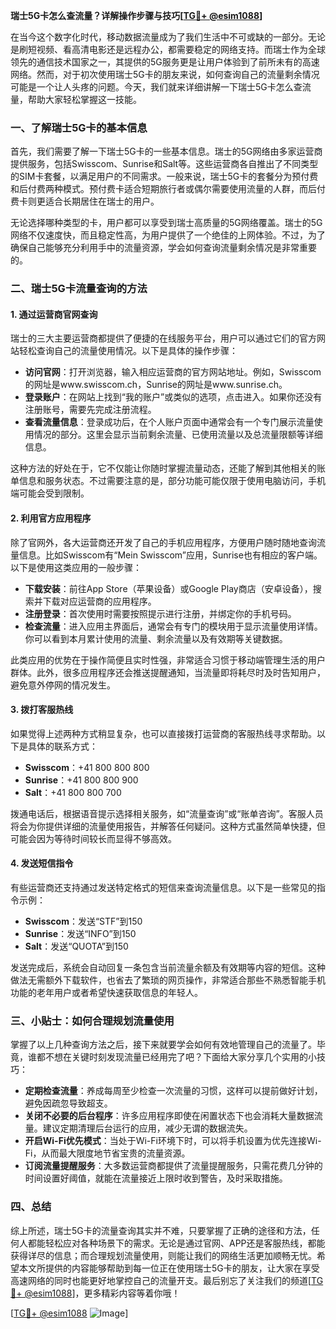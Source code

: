 **瑞士5G卡怎么查流量？详解操作步骤与技巧[[TG💪+ @esim1088](https://t.me/s/esim1088)]**

在当今这个数字化时代，移动数据流量成为了我们生活中不可或缺的一部分。无论是刷短视频、看高清电影还是远程办公，都需要稳定的网络支持。而瑞士作为全球领先的通信技术国家之一，其提供的5G服务更是让用户体验到了前所未有的高速网络。然而，对于初次使用瑞士5G卡的朋友来说，如何查询自己的流量剩余情况可能是一个让人头疼的问题。今天，我们就来详细讲解一下瑞士5G卡怎么查流量，帮助大家轻松掌握这一技能。

### 一、了解瑞士5G卡的基本信息

首先，我们需要了解一下瑞士5G卡的一些基本信息。瑞士的5G网络由多家运营商提供服务，包括Swisscom、Sunrise和Salt等。这些运营商各自推出了不同类型的SIM卡套餐，以满足用户的不同需求。一般来说，瑞士5G卡的套餐分为预付费和后付费两种模式。预付费卡适合短期旅行者或偶尔需要使用流量的人群，而后付费卡则更适合长期居住在瑞士的用户。

无论选择哪种类型的卡，用户都可以享受到瑞士高质量的5G网络覆盖。瑞士的5G网络不仅速度快，而且稳定性高，为用户提供了一个绝佳的上网体验。不过，为了确保自己能够充分利用手中的流量资源，学会如何查询流量剩余情况是非常重要的。

### 二、瑞士5G卡流量查询的方法

#### 1. **通过运营商官网查询**
  
瑞士的三大主要运营商都提供了便捷的在线服务平台，用户可以通过它们的官方网站轻松查询自己的流量使用情况。以下是具体的操作步骤：

- **访问官网**：打开浏览器，输入相应运营商的官方网站地址。例如，Swisscom的网址是www.swisscom.ch，Sunrise的网址是www.sunrise.ch。
- **登录账户**：在网站上找到“我的账户”或类似的选项，点击进入。如果你还没有注册账号，需要先完成注册流程。
- **查看流量信息**：登录成功后，在个人账户页面中通常会有一个专门展示流量使用情况的部分。这里会显示当前剩余流量、已使用流量以及总流量限额等详细信息。

这种方法的好处在于，它不仅能让你随时掌握流量动态，还能了解到其他相关的账单信息和服务状态。不过需要注意的是，部分功能可能仅限于使用电脑访问，手机端可能会受到限制。

#### 2. **利用官方应用程序**

除了官网外，各大运营商还开发了自己的手机应用程序，方便用户随时随地查询流量信息。比如Swisscom有“Mein Swisscom”应用，Sunrise也有相应的客户端。以下是使用这类应用的一般步骤：

- **下载安装**：前往App Store（苹果设备）或Google Play商店（安卓设备），搜索并下载对应运营商的应用程序。
- **注册登录**：首次使用时需要按照提示进行注册，并绑定你的手机号码。
- **检查流量**：进入应用主界面后，通常会有专门的模块用于显示流量使用详情。你可以看到本月累计使用的流量、剩余流量以及有效期等关键数据。

此类应用的优势在于操作简便且实时性强，非常适合习惯于移动端管理生活的用户群体。此外，很多应用程序还会推送提醒通知，当流量即将耗尽时及时告知用户，避免意外停网的情况发生。

#### 3. **拨打客服热线**

如果觉得上述两种方式稍显复杂，也可以直接拨打运营商的客服热线寻求帮助。以下是具体的联系方式：

- **Swisscom**：+41 800 800 800
- **Sunrise**：+41 800 800 900
- **Salt**：+41 800 800 700

拨通电话后，根据语音提示选择相关服务，如“流量查询”或“账单咨询”。客服人员将会为你提供详细的流量使用报告，并解答任何疑问。这种方式虽然简单快捷，但可能会因为等待时间较长而显得不够高效。

#### 4. **发送短信指令**

有些运营商还支持通过发送特定格式的短信来查询流量信息。以下是一些常见的指令示例：

- **Swisscom**：发送“STF”到150
- **Sunrise**：发送“INFO”到150
- **Salt**：发送“QUOTA”到150

发送完成后，系统会自动回复一条包含当前流量余额及有效期等内容的短信。这种做法无需额外下载软件，也省去了繁琐的网页操作，非常适合那些不熟悉智能手机功能的老年用户或者希望快速获取信息的年轻人。

### 三、小贴士：如何合理规划流量使用

掌握了以上几种查询方法之后，接下来就要学会如何有效地管理自己的流量了。毕竟，谁都不想在关键时刻发现流量已经用完了吧？下面给大家分享几个实用的小技巧：

- **定期检查流量**：养成每周至少检查一次流量的习惯，这样可以提前做好计划，避免因疏忽导致超支。
- **关闭不必要的后台程序**：许多应用程序即使在闲置状态下也会消耗大量数据流量。建议定期清理后台运行的应用，减少无谓的数据流失。
- **开启Wi-Fi优先模式**：当处于Wi-Fi环境下时，可以将手机设置为优先连接Wi-Fi，从而最大限度地节省宝贵的流量资源。
- **订阅流量提醒服务**：大多数运营商都提供了流量提醒服务，只需花费几分钟的时间设置好阈值，就能在流量接近上限时收到警告，及时采取措施。

### 四、总结

综上所述，瑞士5G卡的流量查询其实并不难，只要掌握了正确的途径和方法，任何人都能轻松应对各种场景下的需求。无论是通过官网、APP还是客服热线，都能获得详尽的信息；而合理规划流量使用，则能让我们的网络生活更加顺畅无忧。希望本文所提供的内容能够帮助到每一位正在使用瑞士5G卡的朋友，让大家在享受高速网络的同时也能更好地掌控自己的流量开支。最后别忘了关注我们的频道[[TG💪+ @esim1088](https://t.me/s/esim1088)]，更多精彩内容等着你哦！

[[TG💪+ @esim1088](https://t.me/s/esim1088) ![Image](https://i.postimg.cc/4NQfJmqS/Snipaste-2025-05-13-00-14-12.png)]